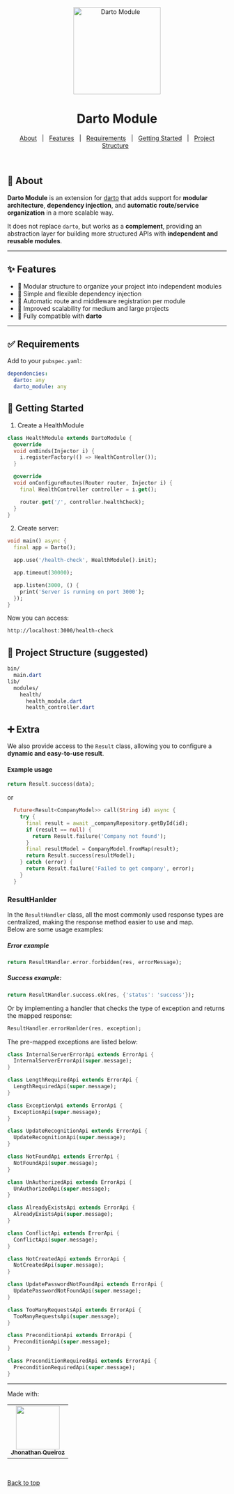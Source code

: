 <div align="center" id="top"> 
  <img src="assets/darto_module.png" alt="Darto Module" height="200" />
</div>

<h1 align="center">Darto Module</h1>

<p align="center">
  <a href="#dart-about">About</a> &#xa0; | &#xa0; 
  <a href="#sparkles-features">Features</a> &#xa0; | &#xa0;
  <a href="#white_check_mark-requirements">Requirements</a> &#xa0; | &#xa0;
  <a href="#checkered_flag-getting-started">Getting Started</a> &#xa0; | &#xa0;
  <a href="#file_folder-project-structure">Project Structure</a> &#xa0; 
</p>

<br>

## :dart: About

**Darto Module** is an extension for [darto](https://pub.dev/packages/darto) that adds support for **modular architecture**, **dependency injection**, and **automatic route/service organization** in a more scalable way.

It does not replace `darto`, but works as a **complement**, providing an abstraction layer for building more structured APIs with **independent and reusable modules**.

---

## :sparkles: Features

- 🔹 Modular structure to organize your project into independent modules
- 🔹 Simple and flexible dependency injection
- 🔹 Automatic route and middleware registration per module
- 🔹 Improved scalability for medium and large projects
- 🔹 Fully compatible with **darto**

---

## :white_check_mark: Requirements

Add to your `pubspec.yaml`:

```yaml
dependencies:
  darto: any
  darto_module: any
```

## :checkered_flag: Getting Started

1. Create a HealthModule

```dart
class HealthModule extends DartoModule {
  @override
  void onBinds(Injector i) {
    i.registerFactory(() => HealthController());
  }

  @override
  void onConfigureRoutes(Router router, Injector i) {
    final HealthController controller = i.get();

    router.get('/', controller.healthCheck);
  }
}
```

2. Create server:

```dart
void main() async {
  final app = Darto();

  app.use('/health-check', HealthModule().init);

  app.timeout(30000);

  app.listen(3000, () {
    print('Server is running on port 3000');
  });
}
```

Now you can access:

```bash
http://localhost:3000/health-check
```

## :file_folder: Project Structure (suggested)

```css
bin/
  main.dart
lib/
  modules/
    health/
      health_module.dart
      health_controller.dart
```

## :heavy_plus_sign: Extra

We also provide access to the `Result` class, allowing you to configure a **dynamic and easy-to-use result**.

#### Example usage

```dart
return Result.success(data);
```

or

```dart
  Future<Result<CompanyModel>> call(String id) async {
    try {
      final result = await _companyRepository.getById(id);
      if (result == null) {
        return Result.failure('Company not found');
      }
      final resultModel = CompanyModel.fromMap(result);
      return Result.success(resultModel);
    } catch (error) {
      return Result.failure('Failed to get company', error);
    }
  }
```

### ResultHanlder

In the `ResultHandler` class, all the most commonly used response types are centralized, making the response method easier to use and map.  
Below are some usage examples:

##### Error example

```dart
return ResultHandler.error.forbidden(res, errorMessage);

```

##### Success example:

```dart
return ResultHandler.success.ok(res, {'status': 'success'});
```

Or by implementing a handler that checks the type of exception and returns the mapped response:

```dart
ResultHandler.errorHanlder(res, exception);
```

The pre-mapped exceptions are listed below:

```dart
class InternalServerErrorApi extends ErrorApi {
  InternalServerErrorApi(super.message);
}

class LengthRequiredApi extends ErrorApi {
  LengthRequiredApi(super.message);
}

class ExceptionApi extends ErrorApi {
  ExceptionApi(super.message);
}

class UpdateRecognitionApi extends ErrorApi {
  UpdateRecognitionApi(super.message);
}

class NotFoundApi extends ErrorApi {
  NotFoundApi(super.message);
}

class UnAuthorizedApi extends ErrorApi {
  UnAuthorizedApi(super.message);
}

class AlreadyExistsApi extends ErrorApi {
  AlreadyExistsApi(super.message);
}

class ConflictApi extends ErrorApi {
  ConflictApi(super.message);
}

class NotCreatedApi extends ErrorApi {
  NotCreatedApi(super.message);
}

class UpdatePasswordNotFoundApi extends ErrorApi {
  UpdatePasswordNotFoundApi(super.message);
}

class TooManyRequestsApi extends ErrorApi {
  TooManyRequestsApi(super.message);
}

class PreconditionApi extends ErrorApi {
  PreconditionApi(super.message);
}

class PreconditionRequiredApi extends ErrorApi {
  PreconditionRequiredApi(super.message);
}
```

---

<div align="left">
  <table>
  <tr>
  Made with:
    <td align="center"><a href="https://github.com/jhonathanqz"><img src="https://avatars.githubusercontent.com/u/74057391?s=96&v=4" width="100px;" alt=""/><br /><sub><b>Jhonathan Queiroz</b></sub></a><br /> <a href="https://github.com/jhonathanqz" title="Autor"></a></td>
  </tr>

</table>

</div>

&#xa0;

<a href="#top">Back to top</a>
